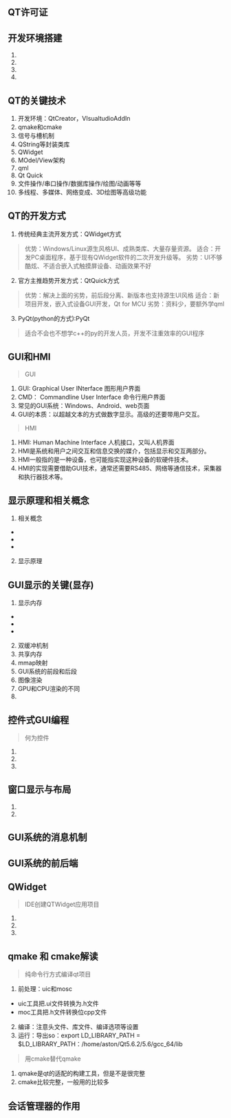 ## QT许可证

## 开发环境搭建
1. 
2. 
3. 
4. 

## QT的关键技术
1. 开发环境：QtCreator，VIsualtudioAddIn
2. qmake和cmake
3. 信号与槽机制
4. QString等封装类库
5. QWidget
6. MOdel/View架构
7. qml
8. Qt Quick
9. 文件操作/串口操作/数据库操作/绘图/动画等等
10. 多线程、多媒体、网络变成、3D绘图等高级功能

## QT的开发方式
1. 传统经典主流开发方式：QWidget方式
> 优势：Windows/Linux源生风格UI、成熟类库、大量存量资源。
> 适合：开发PC桌面程序，基于现有QWidget软件的二次开发升级等。
> 劣势：UI不够酷炫、不适合嵌入式触摸屏设备、动画效果不好
2. 官方主推趋势开发方式：QtQuick方式
> 优势：解决上面的劣势，前后段分离、新版本也支持源生UI风格
> 适合：新项目开发，嵌入式设备GUI开发，Qt for MCU
> 劣势：资料少，要额外学qml
3. PyQt(python的方式):PyQt
> 适合不会也不想学c++的py的开发人员，开发不注重效率的GUI程序

## GUI和HMI
> GUI
1. GUI: Graphical User INterface 图形用户界面
2. CMD： Commandline User Interface 命令行用户界面
3. 常见的GUI系统：Windows、Android、web页面
4. GUI的本质：以超越文本的方式做数字显示。高级的还要带用户交互。

> HMI
1. HMI: Human Machine Interface 人机接口，又叫人机界面
2. HMI是系统和用户之间交互和信息交换的媒介，包括显示和交互两部分。
3. HMI一般指的是一种设备，也可能指实现这种设备的软硬件技术。
4. HMI的实现需要借助GUI技术，通常还需要RS485、网络等通信技术，采集器和执行器技术等。

## 显示原理和相关概念
1. 相关概念
* 
* 
* 
2. 显示原理

## GUI显示的关键(显存)
1. 显示内存
* 
* 
* 
2. 双缓冲机制
3. 共享内存
4. mmap映射
5. GUI系统的前段和后段
6. 图像渲染
7. GPU和CPU渲染的不同
8. 

## 控件式GUI编程
> 何为控件
1. 
2. 
3. 
> 
> 

## 窗口显示与布局
> 
1. 
2. 
> 
> 

## GUI系统的消息机制

## GUI系统的前后端
>
>  
>

## QWidget
> IDE创建QTWidget应用项目
1. 
2. 
3. 
> 
> 

## qmake 和 cmake解读
>  纯命令行方式编译qt项目
1. 前处理：uic和mosc
* uic工具把.ui文件转换为.h文件
* moc工具把.h文件转换位cpp文件
2. 编译：注意头文件、库文件、编译选项等设置
3. 运行：导出so：export LD_LIBRARY_PATH = $LD_LIBRARY_PATH：/home/aston/Qt5.6.2/5.6/gcc_64/lib

> 用cmake替代qmake
1. qmake是qt的适配的构建工具，但是不是很完整
2. cmake比较完整，一般用的比较多

> 

## 会话管理器的作用
> 
> 